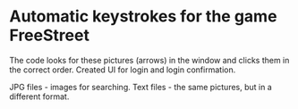 # Automatic keystrokes for the game FreeStreet

The code looks for these pictures (arrows) in the window and clicks them in the correct order. Created UI for login and login confirmation.

JPG files - images for searching. Text files - the same pictures, but in a different format.
